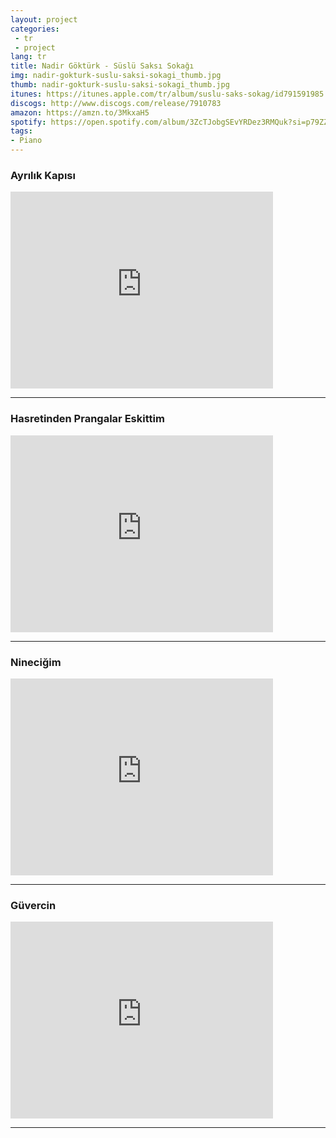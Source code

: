 ```yaml
---
layout: project
categories:
 - tr
 - project
lang: tr
title: Nadir Göktürk - Süslü Saksı Sokağı
img: nadir-gokturk-suslu-saksi-sokagi_thumb.jpg
thumb: nadir-gokturk-suslu-saksi-sokagi_thumb.jpg
itunes: https://itunes.apple.com/tr/album/suslu-saks-sokag/id791591985
discogs: http://www.discogs.com/release/7910783
amazon: https://amzn.to/3MkxaH5
spotify: https://open.spotify.com/album/3ZcTJobgSEvYRDez3RMQuk?si=p79ZZzKaR_-zlLauxvRgoQ
tags:
- Piano
---
```


### Ayrılık Kapısı

<div class="embed-responsive embed-responsive-16by9">
  <iframe width="420" height="315" src="https://www.youtube.com/embed/PAPlg71LVeI" frameborder="0" allowfullscreen></iframe>
</div>

---

### Hasretinden Prangalar Eskittim

<div class="embed-responsive embed-responsive-16by9">
  <iframe width="420" height="315" src="https://www.youtube.com/embed/1xq0YG5klZc" frameborder="0" allowfullscreen></iframe>
</div>

---

### Nineciğim

<div class="embed-responsive embed-responsive-16by9">
  <iframe width="420" height="315" src="https://www.youtube.com/embed/hau7H2AP9ZU" frameborder="0" allowfullscreen></iframe>
</div>

---

### Güvercin

<div class="embed-responsive embed-responsive-16by9">
  <iframe width="420" height="315" src="https://www.youtube.com/embed/LGDnxRrs-CM" frameborder="0" allowfullscreen></iframe>
</div>

---

